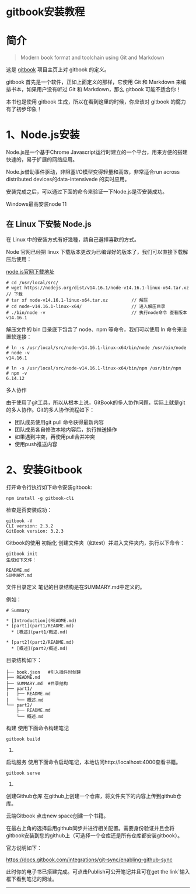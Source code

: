 # gitbook安装教程

# 简介

> Modern book format and toolchain using Git and Markdown

这是 [gitbook](https://github.com/GitbookIO/gitbook) 项目主页上对 gitbook 的定义。

gitbook 首先是一个软件，正如上面定义的那样，它使用 Git 和 Markdown 来编排书本，如果用户没有听过 Git 和 Markdown，那么 gitbook 可能不适合你！

本书也是使用 gitbook 生成，所以在看到这里的时候，你应该对 gitbook 的魔力有了初步印象！

# 1、Node.js安装

Node.js是一个基于Chrome Javascript运行时建立的一个平台，用来方便的搭建快速的，易于扩展的网络应用。

Node.js借助事件驱动，非阻塞I/O模型变得轻量和高效，非常适合run across distributed devices的data-intensivede 的实时应用。

安装完成之后，可以通过下面的命令来验证一下Node.js是否安装成功。



Windows最高安装node 11

## 在 Linux 下安裝 Node.js

在 Linux 中的安裝方式有好幾種，請自己選擇喜歡的方式。

Node 官网已经把 linux 下载版本更改为已编译好的版本了，我们可以直接下载解压后使用：

[node.js官网下载地址](https://nodejs.org/en/download)

```shell
# cd /usr/local/src/
# wget https://nodejs.org/dist/v14.16.1/node-v14.16.1-linux-x64.tar.xz    // 下载
# tar xf node-v14.16.1-linux-x64.tar.xz         // 解压
# cd node-v14.16.1-linux-x64/                   // 进入解压目录
# ./bin/node -v                                 // 执行node命令 查看版本
v14.16.1
```

解压文件的 bin 目录底下包含了 node、npm 等命令，我们可以使用 ln 命令来设置软连接：

```shell
# ln -s /usr/local/src/node-v14.16.1-linux-x64/bin/node /usr/bin/node
# node -v
v14.16.1

# ln -s /usr/local/src/node-v14.16.1-linux-x64/bin/npm /usr/bin/npm
# npm -v
6.14.12
```

多人协作

由于使用了git工具，所以从根本上说，GitBook的多人协作问题，实际上就是git的多人协作。Git的多人协作流程如下：

- 团队成员使用git pull 命令获得最新内容
- 团队成员各自修改本地内容后，执行推送操作
- 如果遇到冲突，再使用pull合并冲突
- 使用push推送内容

# 2、安装Gitbook

打开命令行执行如下命令安装gitbook:

```
npm install -g gitbook-cli
```


检查是否安装成功：

```
gitbook -V
CLI version: 2.3.2
GitBook version: 3.2.3
```


Gitbook的使用
初始化
创建文件夹（如test）并进入文件夹内，执行以下命令：

```
gitbook init
生成如下文件：
```

```
README.md
SUMMARY.md
```


文件目录定义
笔记的目录结构是在SUMMARY.md中定义的。

例如：

```
# Summary

* [Introduction](README.md)
* [part1](part1/README.md)
  * [概述](part1/概述.md)

* [part2](part2/README.md)
  * [概述](part2/概述.md)
```

目录结构如下：

```
├── book.json   #引入插件时创建
├── README.md
├── SUMMARY.md  #目录结构
├── part1/
|   ├── README.md
|   └── 概述.md
└── part2/
    ├── README.md
    └── 概述.md
```

构建
使用下面命令构建笔记

```
gitbook build
```

1.
启动服务
使用下面命令启动笔记，本地访问http://localhost:4000查看书籍。

```
gitbook serve
```

1.
创建Github仓库
在github上创建一个仓库，将文件夹下的内容上传到github仓库。

云端Gitbook
点击new space创建一个书籍。

在最右上角的选择启用github同步并进行相关配置。需要身份验证并且会将gitbook安装到您的github上（可选择一个仓库还是所有仓库都安装gitbook）。

官方说明如下：

 https://docs.gitbook.com/integrations/git-sync/enabling-github-sync

此时你的电子书已搭建完成。可点击Publish可公开笔记并且可在get the link`输入框下看到笔记的网址。


-----------------------------------